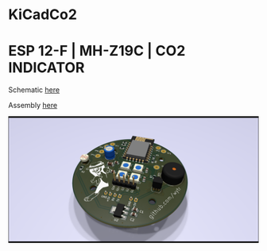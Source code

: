 # KiCadCo2

# ESP 12-F | MH-Z19C | CO2 INDICATOR

Schematic [here](https://github.com/wytr/KiCadCo2/blob/master/schematic_pdf/ESP8266_12F_BASIC.pdf)

Assembly [here](https://github.com/wytr/KiCadCo2/blob/master/Board2Pdf/ESP8266_12F_BASIC-Assembly.pdf)

![raytraced pcb](https://github.com/wytr/KiCadCo2/blob/master/pictures/ESP8266_12F_BASIC.png)
